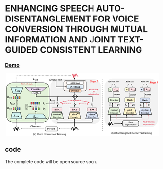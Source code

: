 # ENHANCING SPEECH AUTO-DISENTANGLEMENT FOR VOICE CONVERSION THROUGH MUTUAL INFORMATION AND JOINT TEXT-GUIDED CONSISTENT LEARNING

<!-- ### [arXiv](https://arxiv.org/abs/2208.08757) | [Demo](https://im1eon.github.io/IS2022-SRDVC/) | [Presentation video](https://www.youtube.com/watch?v=I-fUXv6oYz8) -->
### [Demo](https://github.com/LLAMVC/EAD-VC/) 


<div align=center>
<img src="EAD-VC.png" width="500px">
</div>

## code
The complete code will be open source soon.

<!-- ## 1. Dependencies

Install required python packages:

`pip install -r requirements.txt`

## 2. Quick Start

Download pre-trained model from [TsinghuaCloud](https://cloud.tsinghua.edu.cn/f/f3f8106a8cda46c5af56/?dl=1) or [BaiduNetDisk](https://pan.baidu.com/s/1M06ecBhdb3D2ndaeTKCZ4A?pwd=0123) and put it into `My_model/my_demo`.

Download Speechsplit pre-trained model (pitch decoder `640000-P.ckpt` and vocoder `checkpoint_step001000000_ema.pth`) from [here](https://github.com/auspicious3000/SpeechSplit).

Then `cd My_model` and modify paths in `demo.py` to your own paths.

Run `python demo.py` and you will get the converted audio `.wav` in `/my_demo` same like `test_result`.

You else can choose the conditions in `demo.py`.

## 3. Preparation, Training and Inference

Download the VCTK dataset.

Extract spectrogram and f0:`make_spect_f0.py`. 

And modify it to your own path and divide the dataset, run `data_split.py`.

Generate training metadata: `make_metadata.py`.

Run the training scripts: `main.py`.

Generate testing metadata: `make_test_metadata.py`.

Run the inference scripts: `inference.py`

## 4. Evaluation

You may refer to the following: `WER.py`, `mcd.py`, `f0_pcc.py`, `draw_f0_distributions.py`, `draw_speaker_embedding.py` -->

<!-- ## 5. Acknowledgement and References

 This work is supported by National Natural Science Foundation of China (NSFC)
(62076144), National Social Science Foundation of China
(NSSF) (13&ZD189) and Shenzhen Key Laboratory of
next generation interactive media innovative technology
(ZDSYS20210623092001004).

Our work mainly inspired by:

(1) [SpeechSplit](https://github.com/auspicious3000/SpeechSplit#readme):

> K. Qian, Y. Zhang, S. Chang, M. Hasegawa-Johnson, and D. Cox, “Unsupervised speech decomposition via triple information bottleneck,” in International Conference on Machine Learning. PMLR, 2020, pp. 7836–7846.


(2) [VQMIVC](https://github.com/Wendison/VQMIVC):


> D. Wang, L. Deng, Y. T. Yeung, X. Chen, X. Liu, and H. Meng, “VQMIVC: Vector Quantization and Mutual Information-Based Unsupervised Speech Representation Disentanglement for One-Shot Voice Conversion,” in Interspeech, 2021, pp. 1344–1348.



(3) ClsVC:

> H. Tang, X. Zhang, J. Wang, N. Cheng, and J. Xiao, “Clsvc: Learning speech representations with two different classification tasks.” Openreview, 2021, https://openreview.net/forum?id=xp2D-1PtLc5. -->





<!-- [comment]: <> (  pages={846--850},)

[comment]: <> (  doi={10.21437/Interspeech.2021-1990})

## 6. Citation

If you find our work useful in your research, please consider citing:

```
@inproceedings{yang22f_interspeech,
  author={SiCheng Yang and Methawee Tantrawenith and Haolin Zhuang and Zhiyong Wu and Aolan Sun and Jianzong Wang and Ning Cheng and Huaizhen Tang and Xintao Zhao and Jie Wang and Helen Meng},
  title={{Speech Representation Disentanglement with Adversarial Mutual Information Learning for One-shot Voice Conversion}},
  year=2022,
  booktitle={Proc. Interspeech 2022},
  pages={2553--2557},
  doi={10.21437/Interspeech.2022-571}
}
```

Some results can be found [here](https://blog.csdn.net/qq_41897800/article/details/122616675).
Please feel free to contact us ([yangsc21@mails.tsinghua.edu.cn](yangsc21@mails.tsinghua.edu.cn)) with any question or concerns. -->


